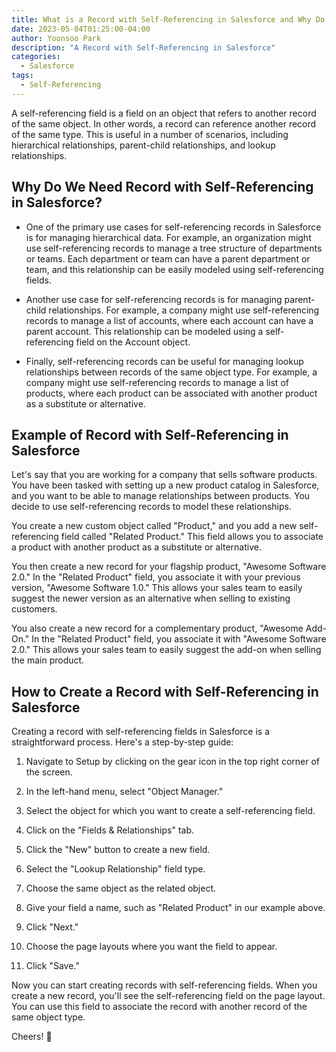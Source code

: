 ```yaml
---
title: What is a Record with Self-Referencing in Salesforce and Why Do We Need It?
date: 2023-05-04T01:25:00-04:00
author: Yoonsoo Park
description: "A Record with Self-Referencing in Salesforce"
categories:
  - Salesforce
tags:
  - Self-Referencing
---
```


A self-referencing field is a field on an object that refers to another record of the same object. In other words, a record can reference another record of the same type. This is useful in a number of scenarios, including hierarchical relationships, parent-child relationships, and lookup relationships.

## Why Do We Need Record with Self-Referencing in Salesforce?
- One of the primary use cases for self-referencing records in Salesforce is for managing hierarchical data. For example, an organization might use self-referencing records to manage a tree structure of departments or teams. Each department or team can have a parent department or team, and this relationship can be easily modeled using self-referencing fields.

- Another use case for self-referencing records is for managing parent-child relationships. For example, a company might use self-referencing records to manage a list of accounts, where each account can have a parent account. This relationship can be modeled using a self-referencing field on the Account object.

- Finally, self-referencing records can be useful for managing lookup relationships between records of the same object type. For example, a company might use self-referencing records to manage a list of products, where each product can be associated with another product as a substitute or alternative.

## Example of Record with Self-Referencing in Salesforce
Let's say that you are working for a company that sells software products. You have been tasked with setting up a new product catalog in Salesforce, and you want to be able to manage relationships between products. You decide to use self-referencing records to model these relationships.

You create a new custom object called "Product," and you add a new self-referencing field called "Related Product." This field allows you to associate a product with another product as a substitute or alternative.

You then create a new record for your flagship product, "Awesome Software 2.0." In the "Related Product" field, you associate it with your previous version, "Awesome Software 1.0." This allows your sales team to easily suggest the newer version as an alternative when selling to existing customers.

You also create a new record for a complementary product, "Awesome Add-On." In the "Related Product" field, you associate it with "Awesome Software 2.0." This allows your sales team to easily suggest the add-on when selling the main product.


## How to Create a Record with Self-Referencing in Salesforce

Creating a record with self-referencing fields in Salesforce is a straightforward process. Here's a step-by-step guide:

1. Navigate to Setup by clicking on the gear icon in the top right corner of the screen.

2. In the left-hand menu, select "Object Manager."

3. Select the object for which you want to create a self-referencing field.

4. Click on the "Fields & Relationships" tab.

5. Click the "New" button to create a new field.

6. Select the "Lookup Relationship" field type.

7. Choose the same object as the related object.

8. Give your field a name, such as "Related Product" in our example above.

9. Click "Next."

10. Choose the page layouts where you want the field to appear.

11. Click "Save."

Now you can start creating records with self-referencing fields. When you create a new record, you'll see the self-referencing field on the page layout. You can use this field to associate the record with another record of the same object type.

Cheers! 🍺
